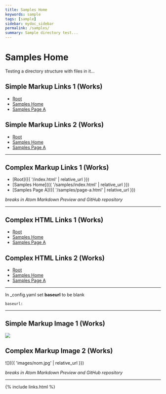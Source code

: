 ```yaml
---
title: Samples Home
keywords: sample
tags: [sample]
sidebar: mydoc_sidebar
permalink: /samples/
summary: Sample directory test...
---
```


# Samples Home

Testing a directory structure with files in it...


## Simple Markup Links 1 (Works)

* [Root](../index.html)
* [Samples Home](index.html)
* [Samples Page A](page-a.html)


## Simple Markup Links 2 (Works)
* [Root](../index.html)
* [Samples Home](./index.html)
* [Samples Page A](./page-a.html)

---

## Complex Markup Links 1 (Works)

* [Root]({{ '/index.html' | relative_url }})
* [Samples Home]({{ '/samples/index.html' | relative_url }})
* [Samples Page A]({{ '/samples/page-a.html' | relative_url }})

_breaks in Atom Markdown Preview and GitHub repository_

---

## Complex HTML Links 1 (Works)

* <a href="{{ 'index.html' | relative_url }}">Root</a>
* <a href="{{ 'samples/index.html' | relative_url }}">Samples Home</a>
* <a href="{{ 'samples/page-a.html' | relative_url }}">Samples Page A</a>

## Complex HTML Links 2 (Works)

* <a href="{{ '/index.html' | relative_url }}">Root</a>
* <a href="{{ '/samples/index.html' | relative_url }}">Samples Home</a>
* <a href="{{ '/samples/page-a.html' | relative_url }}">Samples Page A</a>

---


In _config.yaml set **baseurl** to be blank

```baseurl:```


---

## Simple Markup Image 1 (Works)

![](../images/nom.jpg)


## Complex Markup Image 2 (Works)

![]({{ 'images/nom.jpg' | relative_url }})

_breaks in Atom Markdown Preview and GitHub repository_




---

{% include links.html %}

